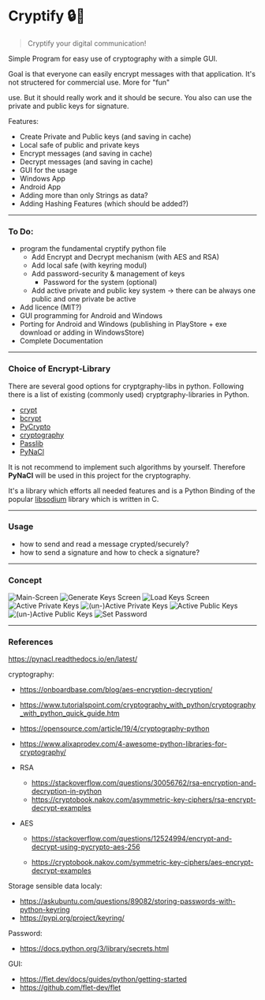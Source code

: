 # Cryptify 🔒👀
> Cryptify your digital communication!



Simple Program for easy use of cryptography with a simple GUI.

Goal is that everyone can easily encrypt messages with that application. It's not structered for commercial use. More for "fun"

 use. But it should really work and it should be secure. You also can use the private and public keys for signature.



Features: 

- Create Private and Public keys (and saving in cache)
- Local safe of public and private keys
- Encrypt messages (and saving in cache)
- Decrypt messages (and saving in cache)
- GUI for the usage
- Windows App
- Android App
- Adding more than only Strings as data? 
- Adding Hashing Features (which should be added?)



---

### To Do:

- program the fundamental cryptify python file
  - Add Encrypt and Decrypt mechanism (with AES and RSA)
  - Add local safe (with keyring modul)
  - Add password-security & management of keys 
    - Password for the system (optional)
  - Add active private and public key system -> there can be always one public and one private be active
- Add licence (MIT?)
- GUI programming for Android and Windows
- Porting for Android and Windows (publishing in PlayStore + exe download or adding in WindowsStore)
- Complete Documentation



---

### Choice of Encrypt-Library

There are several good options for cryptgraphy-libs in python. Following there is a list of existing (commonly used) cryptgraphy-libraries in Python. 

- [crypt](https://docs.python.org/3/library/crypt.html)
- [bcrypt](https://pypi.org/project/bcrypt/)
- [PyCrypto](https://pypi.org/project/pycrypto/)
- [cryptography](https://pypi.org/project/cryptography/)
- [Passlib](https://pypi.org/project/passlib/)
- [PyNaCl](https://pypi.org/project/PyNaCl/)



It is not recommend to implement such algorithms by yourself. Therefore **PyNaCl** will be used in this project for the cryptography.

It's a library which efforts all needed features and is a Python Binding of the popular [libsodium](https://github.com/jedisct1/libsodium) library which is written in C. 



---

### Usage

- how to send and read a message crypted/securely?
- how to send a signature and how to check a signature?


---
### Concept

<div style="align:center;">
<img src="./concept/GUI-Concept-01-Start.png" alt="Main-Screen"></img>
<img src="./concept/GUI-Concept-02-Generate Keys.png" alt="Generate Keys Screen"></img>
<img src="./concept/GUI-Concept-03-Load Keys.png" alt="Load Keys Screen"></img>
<img src="./concept/GUI-Concept-04-Activation-pop-Up.png" alt="Active Private Keys"></img>
<img src="./concept/GUI-Concept-04-Activation-pop-Up - Unactive.png" alt="(un-)Active Private Keys"></img>
<img src="./concept/GUI-Concept-05-Activation-pop-Up-Public.png" alt="Active Public Keys"></img>
<img src="./concept/GUI-Concept-05-Activation-pop-Up-Public-Unactive.png" alt="(un-)Active Public Keys"></img>
<img src="./concept/GUI-Concept-06-set-password.png" alt="Set Password"></img>
</div>

---

### References



https://pynacl.readthedocs.io/en/latest/



cryptography:

- https://onboardbase.com/blog/aes-encryption-decryption/

- https://www.tutorialspoint.com/cryptography_with_python/cryptography_with_python_quick_guide.htm

- https://opensource.com/article/19/4/cryptography-python 

- https://www.alixaprodev.com/4-awesome-python-libraries-for-cryptography/

- RSA

  - https://stackoverflow.com/questions/30056762/rsa-encryption-and-decryption-in-python
  - https://cryptobook.nakov.com/asymmetric-key-ciphers/rsa-encrypt-decrypt-examples

- AES

  - https://stackoverflow.com/questions/12524994/encrypt-and-decrypt-using-pycrypto-aes-256

  - https://cryptobook.nakov.com/symmetric-key-ciphers/aes-encrypt-decrypt-examples

    

Storage sensible data localy:

- https://askubuntu.com/questions/89082/storing-passwords-with-python-keyring
- https://pypi.org/project/keyring/



Password:

- https://docs.python.org/3/library/secrets.html



GUI:

- https://flet.dev/docs/guides/python/getting-started
- https://github.com/flet-dev/flet

